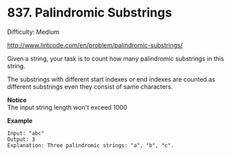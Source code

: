 # 837. Palindromic Substrings

Difficulty: Medium

http://www.lintcode.com/en/problem/palindromic-substrings/

Given a string, your task is to count how many palindromic substrings in this string.

The substrings with different start indexes or end indexes are counted as different substrings even they consist of same characters.

**Notice**  
The input string length won't exceed 1000

**Example**  
```
Input: "abc"
Output: 3
Explanation: Three palindromic strings: "a", "b", "c".
```
